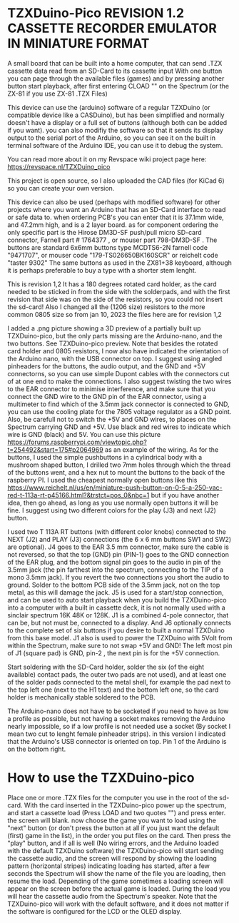 # TZXDuino-Pico REVISION 1.2 CASSETTE RECORDER EMULATOR IN MINIATURE FORMAT

A small board that can be built into a home computer, that can send .TZX cassette data read from an SD-Card to its cassette input
With one button you can page through the available files (games) and by pressing another button start playback, after first entering CLOAD "" on the Spectrum (or the ZX-81 if you use ZX-81 .TZX Files)

This device can use the (arduino) software of a regular TZXDuino (or compatible device like a CASDuino), but has been simplified and normally doesn't have a display or a full set of buttons (although both can be added if you want). you can also modifiy the software so that it sends its display output to the serial port of the Arduino, so you can see it on the built in terminal software of the Arduino IDE, you can use it to debug the system.

You can read more about it on my Revspace wiki project page here: https://revspace.nl/TZXDuino_pico

This project is open source, so I also uploaded the CAD files (for KiCad 6) so you can create your own version.

This device can also be used (perhaps with modified software) for other projects where you want an Arduino that has an SD-Card interface to read or safe data to.
when ordering PCB's you can enter that it is 37.1mm wide, and 47.2mm high, and is a 2 layer board.
as for component ordering the only specific part is the Hirose DM3D-SF push/pull micro SD-card connector, Farnell part # 1764377 , or mouser part 798-DM3D-SF . The buttons are standard 6x6mm buttons type MCDTS6-2N farnell code "9471707", or mouser code "179-TS026650BK160SCR" or reichelt code "taster 9302"
The same buttons as used in the ZX81+38 keyboard, although it is perhaps preferable to buy a type with a shorter stem lenght. 

This is revision 1,2 It has a 180 degrees rotated card holder, as the card needed to be sticked in from the side with the solderpads, and with the first revision that side was on the side of the resistors, so you could not insert the sd-card!
Also I changed all the (1206 size) resistors to the more common 0805 size
so from jan 10, 2023 the files here are for revision 1,2

I added a .png picture showing a 3D preview of a partially built up TZXDuino-pico, but the only parts missing are the Arduino-nano, and the two buttons. See TZXDuino-pico preview. Note that besides the rotated card holder and 0805 resistors, I now also have indicated the orientation of the Arduino nano, with the USB connector on top. I suggest using angled pinheaders for the buttons, the audio output, and the GND and +5V connectorns, so you can use simple Dupont cables with the connectors cut of at one end to make the connections. I also suggest twisting the two wires to the EAR connector to minimise interference, and make sure that you connect the GND wire to the GND pin of the EAR connector, using a multimeter to find which of the 3.5mm jack connector is connected to GND, you can use the cooling plate for the 7805 voltage regulator as a GND point. Also, be carefull not to switch the +5V and GND wires, to places on the Spectrum carrying GND and +5V. Use black and red wires to indicate which wire is GND (black) and 5V.
You can use this picture https://forums.raspberrypi.com/viewtopic.php?t=254492&start=175#p2064969 as an example of the wiring. 
As for the buttons, I used the simple pushbuttons in a cylindrical body with a mushroom shaped button, I drilled two 7mm holes through which the thread of the buttons went, and a hex nut to mount the buttons to the back of the raspberry PI.
I used the cheapest normally open buttons like this https://www.reichelt.nl/us/en/miniature-push-button-on-0-5-a-250-vac-red-t-113a-rt-p45166.html?&trstct=pos_0&nbc=1 but if you have another idea, then go ahead, as long as you use normally open buttons it will be fine.
I suggest using two different colors for the play (J3) and next (J2) button.

I used two T 113A RT buttons (with different color knobs) connected to the NEXT (J2) and PLAY (J3) connections (the 6 x 6 mm buttons SW1 and SW2) are optional). J4 goes to the EAR 3.5 mm connector, make sure the cable is not reversed, so that the top (GND) pin (PIN-1) goes to the GND connection of the EAR plug, and the bottom signal pin goes to the audio in pin of the 3.5mm jack (the pin farthest into the spectrum, connecting to the TIP of a mono 3.5mm jack). If you revert the two connections you short the audio to ground. Solder to the bottom PCB side of the 3.5mm jack, not on the top metal, as this will damage the jack. J5 is used for a start/stop connection, and can be used to auto start playback when you build the TZXDuino-pico into a computer with a built in cassette deck, it is not normally used with a sinclair spectrum 16K 48K or 128K. J1 is a combined 4-pole connector, that can be, but not must be, connected to a display. And J6 optionally connects to the complete set of six buttons if you desire to built a normal TZXDuino from this base model. J1 also is used to power the TZXDuino with 5Volt from within the Spectrum, make sure to not swap +5V and GND! The left most pin of J1 (square pad) is GND, pin-2 , the next pin is for the +5V connection. 

Start soldering with the SD-Card holder, solder the six (of the eight available) contact pads, the outer two pads are not used), and at least one of the solder pads connected to the metal shell, for example the pad next to the top left one (next to the H1 text) and the bottom left one, so the card holder is mechanically stable soldered to the PCB. 

The Arduino-nano does not have to be socketed if you need to have as low a profile as possible, but not having a socket makes removing the Arduino nearly impossible, so if a low profile is not needed use a socket (By socket I mean two cut to lenght female pinheader strips). in this version I indicated that the Arduino's USB connector is oriented on top. Pin 1 of the Arduino is on the bottom right.



# How to use the TZXDuino-pico
Place one or more .TZX files for the computer you use in the root of the sd-card. With the card inserted in the TZXDuino-pico power up the spectrum, and start a cassette load (Press LOAD and two quotes "") and press enter. the screen will blank. now choose the game you want to load using the "next" button (or don't press the button at all if you just want the default (first) game in the list), in the order you put files on the card. Then press the "play" button, and if all is well (No wiring errors, and the Arduino loaded with the default TZXDuino software) the TZXDuino-pico will start sending the cassette audio, and the screen will respond by showing the loading pattern (horizontal stripes) indicating loading has started, after a few seconds the Spectrum will show the name of the file you are loading, then resume the load. Depending of the game sometimes a loading screen will appear on the screen before the actual game is loaded. During the load you will hear the cassette audio from the Spectrum's speaker.
Note that the TZXDuino-pico will work with the default software, and it does not matter if the software is configured for the LCD or the OLED display.
